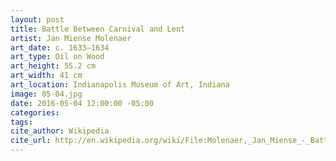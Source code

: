 ```yaml
---
layout: post
title: Battle Between Carnival and Lent
artist: Jan Miense Molenaer
art_date: c. 1633–1634
art_type: Oil on Wood
art_height: 55.2 cm
art_width: 41 cm
art_location: Indianapolis Museum of Art, Indiana
image: 05-04.jpg
date: 2016-05-04 12:00:00 -05:00
categories:
tags:
cite_author: Wikipedia
cite_url: http://en.wikipedia.org/wiki/File:Molenaer,_Jan_Miense_-_Battle_Between_Carnival_and_Lent_-_Google_Art_Project.jpg
---
```

